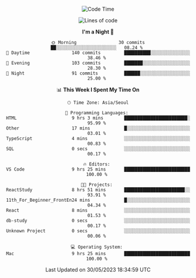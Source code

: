 <div align=center>
 
<!--START_SECTION:waka-->
![Code Time](http://img.shields.io/badge/Code%20Time-42%20hrs%2059%20mins-blue)

![Lines of code](https://img.shields.io/badge/From%20Hello%20World%20I%27ve%20Written-2.9%20million%20lines%20of%20code-blue)

**I'm a Night 🦉** 

```text
🌞 Morning                30 commits          ██░░░░░░░░░░░░░░░░░░░░░░░   08.24 % 
🌆 Daytime                140 commits         ██████████░░░░░░░░░░░░░░░   38.46 % 
🌃 Evening                103 commits         ███████░░░░░░░░░░░░░░░░░░   28.30 % 
🌙 Night                  91 commits          ██████░░░░░░░░░░░░░░░░░░░   25.00 % 
```


📊 **This Week I Spent My Time On** 

```text
🕑︎ Time Zone: Asia/Seoul

💬 Programming Languages: 
HTML                     9 hrs 3 mins        ████████████████████████░   95.99 % 
Other                    17 mins             █░░░░░░░░░░░░░░░░░░░░░░░░   03.01 % 
TypeScript               4 mins              ░░░░░░░░░░░░░░░░░░░░░░░░░   00.83 % 
SQL                      0 secs              ░░░░░░░░░░░░░░░░░░░░░░░░░   00.17 % 

🔥 Editors: 
VS Code                  9 hrs 25 mins       █████████████████████████   100.00 % 

🐱‍💻 Projects: 
ReactStudy               8 hrs 51 mins       ███████████████████████░░   93.91 % 
11th_For_Beginner_FrontEn24 mins             █░░░░░░░░░░░░░░░░░░░░░░░░   04.34 % 
React                    8 mins              ░░░░░░░░░░░░░░░░░░░░░░░░░   01.53 % 
db-study                 0 secs              ░░░░░░░░░░░░░░░░░░░░░░░░░   00.17 % 
Unknown Project          0 secs              ░░░░░░░░░░░░░░░░░░░░░░░░░   00.06 % 

💻 Operating System: 
Mac                      9 hrs 25 mins       █████████████████████████   100.00 % 
```


 Last Updated on 30/05/2023 18:34:59 UTC
<!--END_SECTION:waka-->
 </div>
